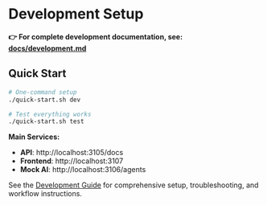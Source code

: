 # Development Setup

**👉 For complete development documentation, see: [docs/development.md](docs/development.md)**

## Quick Start

```bash
# One-command setup
./quick-start.sh dev

# Test everything works
./quick-start.sh test
```

**Main Services:**
- **API**: http://localhost:3105/docs
- **Frontend**: http://localhost:3107
- **Mock AI**: http://localhost:3106/agents

See the [Development Guide](docs/development.md) for comprehensive setup, troubleshooting, and workflow instructions.